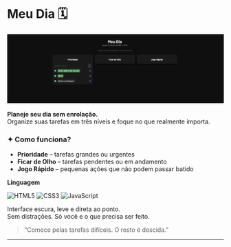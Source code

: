 # Meu Dia 🗓️

![capa](https://github.com/pedrosoares0/MeuDia/blob/main/img/print.png)

**Planeje seu dia sem enrolação.**  
Organize suas tarefas em três níveis e foque no que realmente importa.

### ✦ Como funciona?

- **Prioridade** – tarefas grandes ou urgentes  
- **Ficar de Olho** – tarefas pendentes ou em andamento  
- **Jogo Rápido** – pequenas ações que não podem passar batido

**Linguagem**  

![HTML5](https://img.shields.io/badge/-HTML5-E34F26?style=flat-square&logo=html5&logoColor=white)
![CSS3](https://img.shields.io/badge/-CSS3-1572B6?style=flat-square&logo=css3)
![JavaScript](https://img.shields.io/badge/-JavaScript-F7DF1E?style=flat-square&logo=javascript&logoColor=black)

Interface escura, leve e direta ao ponto.  
Sem distrações. Só você e o que precisa ser feito.

> “Comece pelas tarefas difíceis. O resto é descida.”

---
